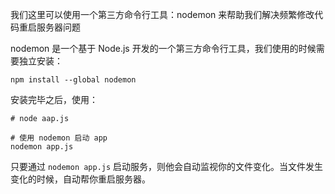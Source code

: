 我们这里可以使用一个第三方命令行工具：nodemon 来帮助我们解决频繁修改代码重启服务器问题

nodemon 是一个基于 Node.js 开发的一个第三方命令行工具，我们使用的时候需要独立安装：

```
npm install --global nodemon
```

安装完毕之后，使用：

```
# node aap.js

# 使用 nodemon 启动 app
nodemon app.js
```

只要通过 `nodemon app.js` 启动服务，则他会自动监视你的文件变化。当文件发生变化的时候，自动帮你重启服务器。
